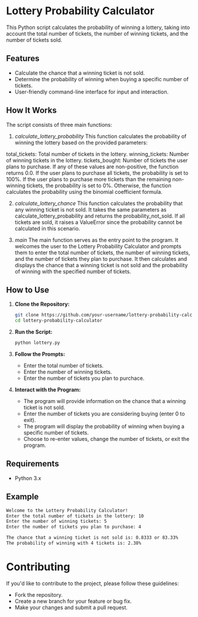 # Lottery Probability Calculator

This Python script calculates the probability of winning a lottery, taking into account the total number of tickets, the number of winning tickets, and the number of tickets sold.

## Features

- Calculate the chance that a winning ticket is not sold.
- Determine the probability of winning when buying a specific number of tickets.
- User-friendly command-line interface for input and interaction.

## How It Works
The script consists of three main functions:

1. *calculate_lottery_probability*
This function calculates the probability of winning the lottery based on the provided parameters:

total_tickets: Total number of tickets in the lottery.
winning_tickets: Number of winning tickets in the lottery.
tickets_bought: Number of tickets the user plans to purchase.
If any of these values are non-positive, the function returns 0.0. If the user plans to purchase all tickets, the probability is set to 100%. If the user plans to purchase more tickets than the remaining non-winning tickets, the probability is set to 0%. Otherwise, the function calculates the probability using the binomial coefficient formula.

2. *calculate_lottery_chance*
This function calculates the probability that any winning ticket is not sold. It takes the same parameters as calculate_lottery_probability and returns the probability_not_sold. If all tickets are sold, it raises a ValueError since the probability cannot be calculated in this scenario.

3. *main*
The main function serves as the entry point to the program. It welcomes the user to the Lottery Probability Calculator and prompts them to enter the total number of tickets, the number of winning tickets, and the number of tickets they plan to purchase. It then calculates and displays the chance that a winning ticket is not sold and the probability of winning with the specified number of tickets.

## How to Use

1. **Clone the Repository:**

    ```bash
    git clone https://github.com/your-username/lottery-probability-calculator.git
    cd lottery-probability-calculator
    ```

2. **Run the Script:**

    ```bash
    python lottery.py
    ```

3. **Follow the Prompts:**

    - Enter the total number of tickets.
    - Enter the number of winning tickets.
    - Enter the number of tickets you plan to purchace.

4. **Interact with the Program:**

    - The program will provide information on the chance that a winning ticket is not sold.
    - Enter the number of tickets you are considering buying (enter 0 to exit).
    - The program will display the probability of winning when buying a specific number of tickets.
    - Choose to re-enter values, change the number of tickets, or exit the program.

## Requirements

- Python 3.x

## Example

```bash
Welcome to the Lottery Probability Calculator!
Enter the total number of tickets in the lottery: 10
Enter the number of winning tickets: 5
Enter the number of tickets you plan to purchase: 4

The chance that a winning ticket is not sold is: 0.8333 or 83.33%
The probability of winning with 4 tickets is: 2.38%

```
# Contributing
If you'd like to contribute to the project, please follow these guidelines:

* Fork the repository.
* Create a new branch for your feature or bug fix.
* Make your changes and submit a pull request.
